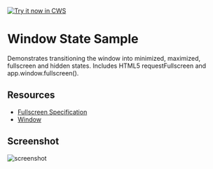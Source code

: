 <a target="_blank" href="https://chrome.google.com/webstore/detail/window-state-sample/hcbhfbnaaancmblfhdknlnojpafjohbi">![Try it now in CWS](https://raw.github.com/GoogleChrome/chrome-app-samples/master/tryitnowbutton.png "Click here to install this sample from the Chrome Web Store")</a>


# Window State Sample

Demonstrates transitioning the window into minimized, maximized, fullscreen
and hidden states. Includes HTML5 requestFullscreen and app.window.fullscreen().

## Resources

* [Fullscreen Specification](http://dvcs.w3.org/hg/fullscreen/raw-file/tip/Overview.html)
* [Window](http://developer.chrome.com/trunk/apps/app.window.html)
     
## Screenshot
![screenshot](https://raw.github.com/GoogleChrome/chrome-app-samples/master/window-state/assets/screenshot_1280_800.png)

